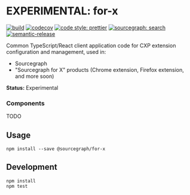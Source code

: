 # EXPERIMENTAL: for-x

[![build](https://travis-ci.org/sourcegraph/for-x.svg?branch=master)](https://travis-ci.org/sourcegraph/for-x)
[![codecov](https://codecov.io/gh/sourcegraph/for-x/branch/master/graph/badge.svg?token=SLtdKY3zQx)](https://codecov.io/gh/sourcegraph/for-x)
[![code style: prettier](https://img.shields.io/badge/code_style-prettier-ff69b4.svg)](https://github.com/prettier/prettier)
[![sourcegraph: search](https://img.shields.io/badge/sourcegraph-search-brightgreen.svg)](https://sourcegraph.com/github.com/sourcegraph/for-x)
[![semantic-release](https://img.shields.io/badge/%20%20%F0%9F%93%A6%F0%9F%9A%80-semantic--release-e10079.svg)](https://github.com/semantic-release/semantic-release)

Common TypeScript/React client application code for CXP extension configuration and management, used in:

- Sourcegraph
- "Sourcegraph for X" products (Chrome extension, Firefox extension, and more soon)

**Status:** Experimental

### Components

TODO

## Usage

```shell
npm install --save @sourcegraph/for-x
```

## Development

```shell
npm install
npm test
```
